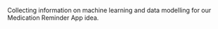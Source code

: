 Collecting information on machine learning and data modelling for our Medication Reminder App idea.
